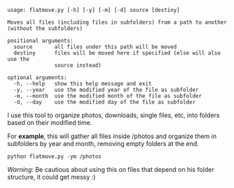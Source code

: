 ```
usage: flatmove.py [-h] [-y] [-m] [-d] source [destiny]

Moves all files (including files in subfolders) from a path to another
(without the subfolders)

positional arguments:
  source       all files under this path will be moved
  destiny      files will be moved here if specified (else will also use the
               source instead)

optional arguments:
  -h, --help   show this help message and exit
  -y, --year   use the modified year of the file as subfolder
  -m, --month  use the modified month of the file as subfolder
  -d, --day    use the modified day of the file as subfolder
```

I use this tool to organize photos, downloads, single files, etc, into folders based on their modified time.

For **example**, this will gather all files inside /photos and organize them in subfolders by year and month, removing empty folders at the end.
```
python flatmove.py -ym /photos
```

*Warning*: Be cautious about using this on files that depend on his folder structure, it could get messy :)
